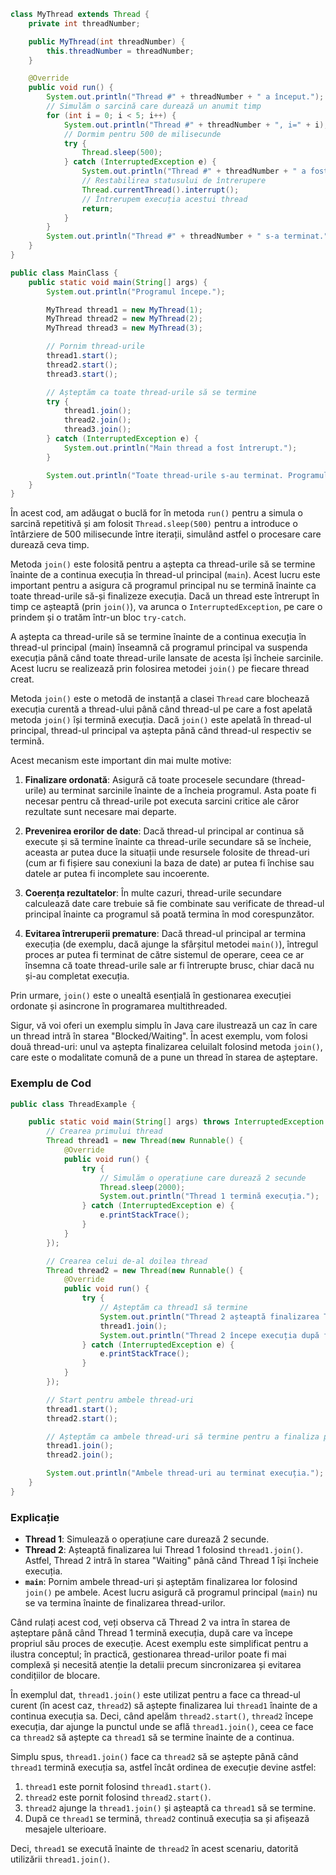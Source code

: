 
```java
class MyThread extends Thread {
    private int threadNumber;

    public MyThread(int threadNumber) {
        this.threadNumber = threadNumber;
    }

    @Override
    public void run() {
        System.out.println("Thread #" + threadNumber + " a început.");
        // Simulăm o sarcină care durează un anumit timp
        for (int i = 0; i < 5; i++) {
            System.out.println("Thread #" + threadNumber + ", i=" + i);
            // Dormim pentru 500 de milisecunde
            try {
                Thread.sleep(500);
            } catch (InterruptedException e) {
                System.out.println("Thread #" + threadNumber + " a fost întrerupt.");
                // Restabilirea statusului de întrerupere
                Thread.currentThread().interrupt();
                // Întrerupem execuția acestui thread
                return;
            }
        }
        System.out.println("Thread #" + threadNumber + " s-a terminat.");
    }
}

public class MainClass {
    public static void main(String[] args) {
        System.out.println("Programul începe.");

        MyThread thread1 = new MyThread(1);
        MyThread thread2 = new MyThread(2);
        MyThread thread3 = new MyThread(3);

        // Pornim thread-urile
        thread1.start();
        thread2.start();
        thread3.start();

        // Așteptăm ca toate thread-urile să se termine
        try {
            thread1.join();
            thread2.join();
            thread3.join();
        } catch (InterruptedException e) {
            System.out.println("Main thread a fost întrerupt.");
        }

        System.out.println("Toate thread-urile s-au terminat. Programul se termină.");
    }
}
```

În acest cod, am adăugat o buclă for în metoda `run()` pentru a simula o sarcină repetitivă și am folosit `Thread.sleep(500)` pentru a introduce o întârziere de 500 milisecunde între iterații, simulând astfel o procesare care durează ceva timp.

Metoda `join()` este folosită pentru a aștepta ca thread-urile să se termine înainte de a continua execuția în thread-ul principal (`main`). Acest lucru este important pentru a asigura că programul principal nu se termină înainte ca toate thread-urile să-și finalizeze execuția. Dacă un thread este întrerupt în timp ce așteaptă (prin `join()`), va arunca o `InterruptedException`, pe care o prindem și o tratăm într-un bloc `try-catch`.

A aștepta ca thread-urile să se termine înainte de a continua execuția în thread-ul principal (main) înseamnă că programul principal va suspenda execuția până când toate thread-urile lansate de acesta își încheie sarcinile. Acest lucru se realizează prin folosirea metodei `join()` pe fiecare thread creat.

Metoda `join()` este o metodă de instanță a clasei `Thread` care blochează execuția curentă a thread-ului până când thread-ul pe care a fost apelată metoda `join()` își termină execuția. Dacă `join()` este apelată în thread-ul principal, thread-ul principal va aștepta până când thread-ul respectiv se termină.

Acest mecanism este important din mai multe motive:

1. **Finalizare ordonată**: Asigură că toate procesele secundare (thread-urile) au terminat sarcinile înainte de a încheia programul. Asta poate fi necesar pentru că thread-urile pot executa sarcini critice ale căror rezultate sunt necesare mai departe.

2. **Prevenirea erorilor de date**: Dacă thread-ul principal ar continua să execute și să termine înainte ca thread-urile secundare să se încheie, aceasta ar putea duce la situații unde resursele folosite de thread-uri (cum ar fi fișiere sau conexiuni la baza de date) ar putea fi închise sau datele ar putea fi incomplete sau incoerente.

3. **Coerența rezultatelor**: În multe cazuri, thread-urile secundare calculează date care trebuie să fie combinate sau verificate de thread-ul principal înainte ca programul să poată termina în mod corespunzător.

4. **Evitarea întreruperii premature**: Dacă thread-ul principal ar termina execuția (de exemplu, dacă ajunge la sfârșitul metodei `main()`), întregul proces ar putea fi terminat de către sistemul de operare, ceea ce ar însemna că toate thread-urile sale ar fi întrerupte brusc, chiar dacă nu și-au completat execuția.

Prin urmare, `join()` este o unealtă esențială în gestionarea execuției ordonate și asincrone în programarea multithreaded.





Sigur, vă voi oferi un exemplu simplu în Java care ilustrează un caz în care un thread intră în starea "Blocked/Waiting". În acest exemplu, vom folosi două thread-uri: unul va aștepta finalizarea celuilalt folosind metoda `join()`, care este o modalitate comună de a pune un thread în starea de așteptare.

### Exemplu de Cod

```java
public class ThreadExample {

    public static void main(String[] args) throws InterruptedException {
        // Crearea primului thread
        Thread thread1 = new Thread(new Runnable() {
            @Override
            public void run() {
                try {
                    // Simulăm o operațiune care durează 2 secunde
                    Thread.sleep(2000);
                    System.out.println("Thread 1 termină execuția.");
                } catch (InterruptedException e) {
                    e.printStackTrace();
                }
            }
        });

        // Crearea celui de-al doilea thread
        Thread thread2 = new Thread(new Runnable() {
            @Override
            public void run() {
                try {
                    // Așteptăm ca thread1 să termine
                    System.out.println("Thread 2 așteaptă finalizarea Thread 1.");
                    thread1.join();
                    System.out.println("Thread 2 începe execuția după finalizarea Thread 1.");
                } catch (InterruptedException e) {
                    e.printStackTrace();
                }
            }
        });

        // Start pentru ambele thread-uri
        thread1.start();
        thread2.start();

        // Așteptăm ca ambele thread-uri să termine pentru a finaliza programul
        thread1.join();
        thread2.join();

        System.out.println("Ambele thread-uri au terminat execuția.");
    }
}
```

### Explicație

- **Thread 1**: Simulează o operațiune care durează 2 secunde.
- **Thread 2**: Așteaptă finalizarea lui Thread 1 folosind `thread1.join()`. Astfel, Thread 2 intră în starea "Waiting" până când Thread 1 își încheie execuția.
- **`main`**: Pornim ambele thread-uri și așteptăm finalizarea lor folosind `join()` pe ambele. Acest lucru asigură că programul principal (`main`) nu se va termina înainte de finalizarea thread-urilor.

Când rulați acest cod, veți observa că Thread 2 va intra în starea de așteptare până când Thread 1 termină execuția, după care va începe propriul său proces de execuție. Acest exemplu este simplificat pentru a ilustra conceptul; în practică, gestionarea thread-urilor poate fi mai complexă și necesită atenție la detalii precum sincronizarea și evitarea condițiilor de blocare.

În exemplul dat, `thread1.join()` este utilizat pentru a face ca thread-ul curent (în acest caz, `thread2`) să aștepte finalizarea lui `thread1` înainte de a continua execuția sa. Deci, când apelăm `thread2.start()`, `thread2` începe execuția, dar ajunge la punctul unde se află `thread1.join()`, ceea ce face ca `thread2` să aștepte ca `thread1` să se termine înainte de a continua.

Simplu spus, `thread1.join()` face ca `thread2` să se aștepte până când `thread1` termină execuția sa, astfel încât ordinea de execuție devine astfel:

1. `thread1` este pornit folosind `thread1.start()`.
2. `thread2` este pornit folosind `thread2.start()`.
3. `thread2` ajunge la `thread1.join()` și așteaptă ca `thread1` să se termine.
4. După ce `thread1` se termină, `thread2` continuă execuția sa și afișează mesajele ulterioare.

Deci, `thread1` se execută înainte de `thread2` în acest scenariu, datorită utilizării `thread1.join()`.
